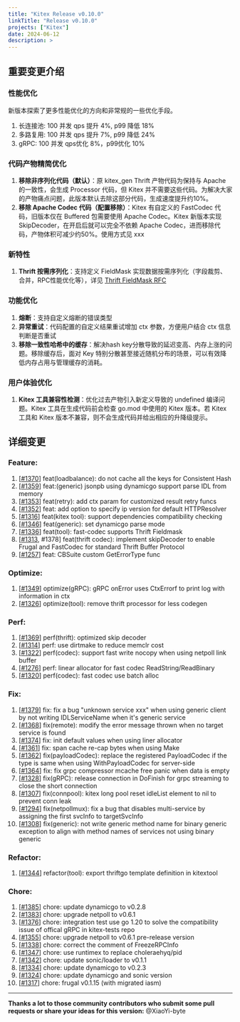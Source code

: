 ```yaml
---
title: "Kitex Release v0.10.0"
linkTitle: "Release v0.10.0"
projects: ["Kitex"]
date: 2024-06-12
description: >
---
```


## **重要变更介绍**

### 性能优化
新版本探索了更多性能优化的方向和非常规的一些优化手段。
1. 长连接池: 100 并发 qps 提升 4%, p99 降低 18%
2. 多路复用: 100 并发 qps 提升 7%, p99 降低 24%
3. gRPC: 100 并发 qps优化 8%，p99优化 10%
   
### 代码产物精简优化
1. **移除非序列化代码（默认）**：原 kitex_gen Thrift 产物代码为保持与 Apache 的一致性，会生成 Processor 代码，但 Kitex 并不需要这些代码。为解决大家的产物痛点问题，此版本默认去除这部分代码，生成速度提升约10%。
2. **移除 Apache Codec 代码（配置移除）**：Kitex 有自定义的 FastCodec 代码，旧版本仅在 Buffered 包需要使用 Apache Codec。Kitex 新版本实现 SkipDecoder，在开启后就可以完全不依赖 Apache Codec，进而移除代码，产物体积可减少约50%。使用方式见 xxx

### 新特性
1. **Thrift 按需序列化**：支持定义 FieldMask 实现数据按需序列化（字段裁剪、合并，RPC性能优化等），详见 [Thrift FieldMask RFC](https://github.com/cloudwego/thriftgo/tree/main/fieldmask)

### 功能优化
1. **熔断**：支持自定义熔断的错误类型
2. **异常重试**：代码配置的自定义结果重试增加 ctx 参数，方便用户结合 ctx 信息判断是否重试
3. **移除一致性哈希中的缓存**：解决hash key分散导致的延迟变高、内存上涨的问题。移除缓存后，面对 Key 特别分散甚至接近随机分布的场景，可以有效降低内存占用与管理缓存的消耗。

### 用户体验优化
1. **Kitex 工具兼容性检测**：优化过去产物引入新定义导致的 undefined 编译问题。Kitex 工具在生成代码前会检查 go.mod 中使用的 Kitex 版本。若 Kitex 工具和 Kitex 版本不兼容，则不会生成代码并给出相应的升降级提示。


## **详细变更**

### Feature:
1. [[#1370](https://github.com/cloudwego/kitex/pull/1370)] feat(loadbalance): do not cache all the keys for Consistent Hash
2. [[#1359](https://github.com/cloudwego/kitex/pull/1359)] feat:(generic) jsonpb using dynamicgo support parse IDL from memory
3. [[#1353](https://github.com/cloudwego/kitex/pull/1353)] feat(retry): add ctx param for customized result retry funcs
4. [[#1352](https://github.com/cloudwego/kitex/pull/1352)] feat: add option to specify ip version for default HTTPResolver
5. [[#1316](https://github.com/cloudwego/kitex/pull/1316)] feat(kitex tool): support dependencies compatibility checking
6. [[#1346](https://github.com/cloudwego/kitex/pull/1346)] feat(generic): set dynamicgo parse mode
8. [[#1336](https://github.com/cloudwego/kitex/pull/1336)] feat(tool): fast-codec supports Thrift Fieldmask
9. [[#1313](https://github.com/cloudwego/kitex/pull/1313), #1378] feat(thrift codec): implement skipDecoder to enable Frugal and FastCodec for standard Thrift Buffer Protocol
10. [[#1257](https://github.com/cloudwego/kitex/pull/1257)] feat: CBSuite custom GetErrorType func

### Optimize:
1. [[#1349](https://github.com/cloudwego/kitex/pull/1349)] optimize(gRPC): gRPC onError uses CtxErrorf to print log with information in ctx
2. [[#1326](https://github.com/cloudwego/kitex/pull/1326)] optimize(tool): remove thrift processor for less codegen

### Perf:
1. [[#1369](https://github.com/cloudwego/kitex/pull/1369)] perf(thrift): optimized skip decoder
2. [[#1314](https://github.com/cloudwego/kitex/pull/1314)] perf: use dirtmake to reduce memclr cost
3. [[#1322](https://github.com/cloudwego/kitex/pull/1322)] perf(codec): support fast write nocopy when using netpoll link buffer
4. [[#1276](https://github.com/cloudwego/kitex/pull/1276)] perf: linear allocator for fast codec ReadString/ReadBinary
5. [[#1320](https://github.com/cloudwego/kitex/pull/1320)] perf(codec): fast codec use batch alloc

### Fix:
1. [[#1379](https://github.com/cloudwego/kitex/pull/1379)] fix: fix a bug "unknown service xxx" when using generic client by not writing IDLServiceName when it's generic service
2. [[#1368](https://github.com/cloudwego/kitex/pull/1368)] fix(remote): modify the error message thrown when no target service is found
3. [[#1374](https://github.com/cloudwego/kitex/pull/1374)] fix: init default values when using liner allocator
4. [[#1361](https://github.com/cloudwego/kitex/pull/1361)] fix: span cache re-cap bytes when using Make
5. [[#1362](https://github.com/cloudwego/kitex/pull/1362)] fix(payloadCodec): replace the registered PayloadCodec if the type is same when using WithPayloadCodec for server-side
6. [[#1364](https://github.com/cloudwego/kitex/pull/1364)] fix: fix grpc compressor mcache free panic when data is empty
7. [[#1328](https://github.com/cloudwego/kitex/pull/1328)] fix(gRPC): release connection in DoFinish for grpc streaming to close the short connection
8. [[#1307](https://github.com/cloudwego/kitex/pull/1307)] fix(connpool): kitex long pool reset idleList element to nil to prevent conn leak
9. [[#1294](https://github.com/cloudwego/kitex/pull/1294)] fix(netpollmux): fix a bug that disables multi-service by assigning the first svcInfo to targetSvcInfo
10. [[#1308](https://github.com/cloudwego/kitex/pull/1308)] fix(generic): not write generic method name for binary generic exception to align with method names of services not using binary generic

### Refactor:
 1. [[#1344](https://github.com/cloudwego/kitex/pull/1344)] refactor(tool): export thriftgo template definition in kitextool

### Chore:
1. [[#1385](https://github.com/cloudwego/kitex/pull/1385)] chore: update dynamicgo to v0.2.8
2. [[#1383](https://github.com/cloudwego/kitex/pull/1383)] chore: upgrade netpoll to v0.6.1
3. [[#1376](https://github.com/cloudwego/kitex/pull/1376)] chore: integration test use go 1.20 to solve the compatibility issue of offical gRPC in kitex-tests repo
4. [[#1355](https://github.com/cloudwego/kitex/pull/1355)] chore: upgrade netpoll to v0.6.1 pre-release version
5. [[#1338](https://github.com/cloudwego/kitex/pull/1338)] chore: correct the comment of FreezeRPCInfo
6. [[#1347](https://github.com/cloudwego/kitex/pull/1347)] chore: use runtimex to replace choleraehyq/pid
7. [[#1342](https://github.com/cloudwego/kitex/pull/1342)] chore: update sonic/loader to v0.1.1
8. [[#1334](https://github.com/cloudwego/kitex/pull/1334)] chore: update dynamicgo to v0.2.3
9. [[#1324](https://github.com/cloudwego/kitex/pull/1324)] chore: update dynamicgo and sonic version
10. [[#1317](https://github.com/cloudwego/kitex/pull/1317)] chore: frugal v0.1.15 (with migrated iasm)

------
**Thanks a lot to those community contributors who submit some pull requests or share your ideas for this version:** 
@XiaoYi-byte
